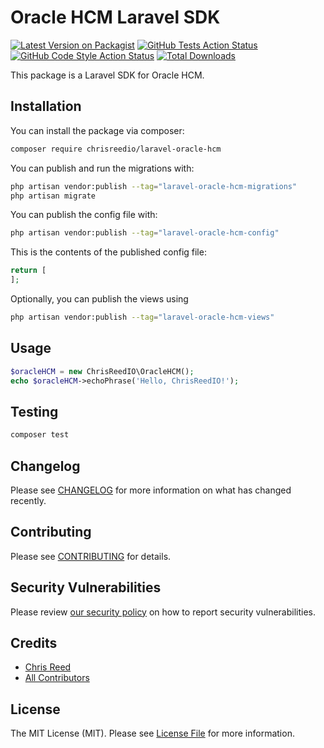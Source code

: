 # Oracle HCM Laravel SDK

[![Latest Version on Packagist](https://img.shields.io/packagist/v/chrisreedio/laravel-oracle-hcm.svg?style=flat-square)](https://packagist.org/packages/chrisreedio/laravel-oracle-hcm)
[![GitHub Tests Action Status](https://img.shields.io/github/actions/workflow/status/chrisreedio/laravel-oracle-hcm/run-tests.yml?branch=main&label=tests&style=flat-square)](https://github.com/chrisreedio/laravel-oracle-hcm/actions?query=workflow%3Arun-tests+branch%3Amain)
[![GitHub Code Style Action Status](https://img.shields.io/github/actions/workflow/status/chrisreedio/laravel-oracle-hcm/fix-php-code-style-issues.yml?branch=main&label=code%20style&style=flat-square)](https://github.com/chrisreedio/laravel-oracle-hcm/actions?query=workflow%3A"Fix+PHP+code+style+issues"+branch%3Amain)
[![Total Downloads](https://img.shields.io/packagist/dt/chrisreedio/laravel-oracle-hcm.svg?style=flat-square)](https://packagist.org/packages/chrisreedio/laravel-oracle-hcm)

This package is a Laravel SDK for Oracle HCM.

## Installation

You can install the package via composer:

```bash
composer require chrisreedio/laravel-oracle-hcm
```

You can publish and run the migrations with:

```bash
php artisan vendor:publish --tag="laravel-oracle-hcm-migrations"
php artisan migrate
```

You can publish the config file with:

```bash
php artisan vendor:publish --tag="laravel-oracle-hcm-config"
```

This is the contents of the published config file:

```php
return [
];
```

Optionally, you can publish the views using

```bash
php artisan vendor:publish --tag="laravel-oracle-hcm-views"
```

## Usage

```php
$oracleHCM = new ChrisReedIO\OracleHCM();
echo $oracleHCM->echoPhrase('Hello, ChrisReedIO!');
```

## Testing

```bash
composer test
```

## Changelog

Please see [CHANGELOG](CHANGELOG.md) for more information on what has changed recently.

## Contributing

Please see [CONTRIBUTING](CONTRIBUTING.md) for details.

## Security Vulnerabilities

Please review [our security policy](../../security/policy) on how to report security vulnerabilities.

## Credits

- [Chris Reed](https://github.com/chrisreedio)
- [All Contributors](../../contributors)

## License

The MIT License (MIT). Please see [License File](LICENSE.md) for more information.

